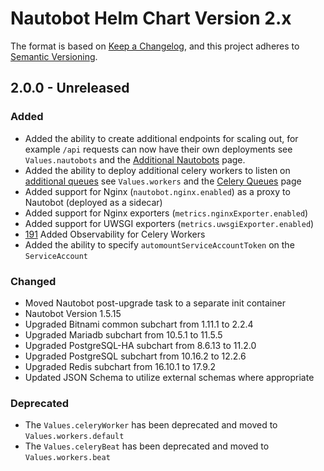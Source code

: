 # Nautobot Helm Chart Version 2.x

The format is based on [Keep a Changelog](https://keepachangelog.com/en/1.0.0/),
and this project adheres to [Semantic Versioning](https://semver.org/spec/v2.0.0.html).

## 2.0.0 - Unreleased

### Added

* Added the ability to create additional endpoints for scaling out, for example `/api` requests can now have their own deployments see `Values.nautobots` and the [Additional Nautobots](/advanced-features/additional-nautobots) page.
* Added the ability to deploy additional celery workers to listen on [additional queues](https://docs.nautobot.com/projects/core/en/stable/administration/celery-queues/) see `Values.workers` and the [Celery Queues](/advanced-features/celery-queues) page
* Added support for Nginx (`nautobot.nginx.enabled`) as a proxy to Nautobot (deployed as a sidecar)
* Added support for Nginx exporters (`metrics.nginxExporter.enabled`)
* Added support for UWSGI exporters (`metrics.uwsgiExporter.enabled`)
* [191](https://github.com/nautobot/helm-charts/issues/191) Added Observability for Celery Workers
* Added the ability to specify `automountServiceAccountToken` on the `ServiceAccount`

### Changed

* Moved Nautobot post-upgrade task to a separate init container
* Nautobot Version 1.5.15
* Upgraded Bitnami common subchart from 1.11.1 to 2.2.4
* Upgraded Mariadb subchart from 10.5.1 to 11.5.5
* Upgraded PostgreSQL-HA subchart from 8.6.13 to 11.2.0
* Upgraded PostgreSQL subchart from 10.16.2 to 12.2.6
* Upgraded Redis subchart from 16.10.1 to 17.9.2
* Updated JSON Schema to utilize external schemas where appropriate

### Deprecated

* The `Values.celeryWorker` has been deprecated and moved to `Values.workers.default`
* The `Values.celeryBeat` has been deprecated and moved to `Values.workers.beat`

